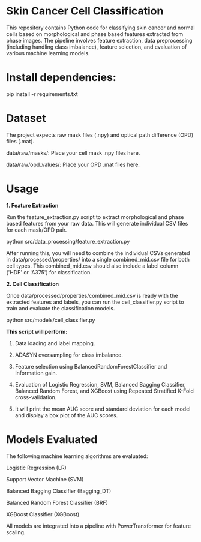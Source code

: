 # Skin Cancer Cell Classification
This repository contains Python code for classifying skin cancer and normal cells based on morphological and phase based features extracted from phase images. The pipeline involves feature extraction, data preprocessing (including handling class imbalance), feature selection, and evaluation of various machine learning models.

# Install dependencies:

pip install -r requirements.txt

# Dataset

The project expects raw mask files (.npy) and optical path difference (OPD) files (.mat).

data/raw/masks/: Place your cell mask .npy files here.

data/raw/opd_values/: Place your OPD .mat files here.

# Usage

**1. Feature Extraction**
   
Run the feature_extraction.py script to extract morphological and phase based features from your raw data. This will generate individual CSV files for each mask/OPD pair.

python src/data_processing/feature_extraction.py

After running this, you will need to combine the individual CSVs generated in data/processed/properties/ into a single combined_mid.csv file for both cell types. This combined_mid.csv should also include a label column ('HDF' or 'A375') for classification.

**2. Cell Classification**
   
Once data/processed/properties/combined_mid.csv is ready with the extracted features and labels, you can run the cell_classifier.py script to train and evaluate the classification models.

python src/models/cell_classifier.py

**This script will perform:**

1. Data loading and label mapping.

2. ADASYN oversampling for class imbalance.

3. Feature selection using BalancedRandomForestClassifier and Information gain.

4. Evaluation of Logistic Regression, SVM, Balanced Bagging Classifier, Balanced Random Forest, and XGBoost using Repeated Stratified K-Fold cross-validation.

5. It will print the mean AUC score and standard deviation for each model and display a box plot of the AUC scores.

# Models Evaluated
The following machine learning algorithms are evaluated:

Logistic Regression (LR)

Support Vector Machine (SVM)

Balanced Bagging Classifier (Bagging_DT)

Balanced Random Forest Classifier (BRF)

XGBoost Classifier (XGBoost)

All models are integrated into a pipeline with PowerTransformer for feature scaling.
